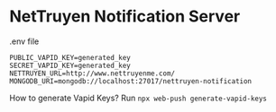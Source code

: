 # NetTruyen Notification Server

.env file

```env
PUBLIC_VAPID_KEY=generated_key
SECRET_VAPID_KEY=generated_key
NETTRUYEN_URL=http://www.nettruyenme.com/
MONGODB_URI=mongodb://localhost:27017/nettruyen-notification
```

How to generate Vapid Keys?
Run `npx web-push generate-vapid-keys`
